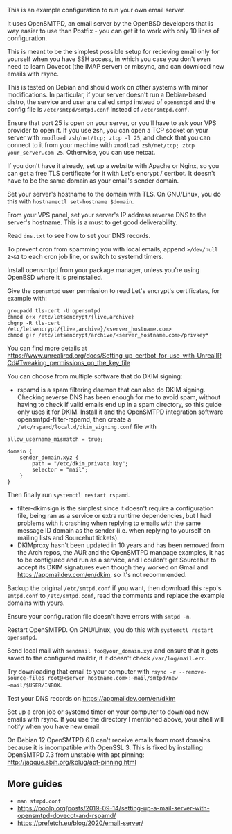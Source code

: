 This is an example configuration to run your own email server.

It uses OpenSMTPD, an email server by the OpenBSD developers that is way easier to use than Postfix - you can get it to work with only 10 lines of configuration.

This is meant to be the simplest possible setup for recieving email only for yourself when you have SSH access, in which you case you don't even need to learn Dovecot (the IMAP server) or mbsync, and can download new emails with rsync.

This is tested on Debian and should work on other systems with minor modifications. In particular, if your server doesn't run a Debian-based distro, the service and user are called `smtpd` instead of `opensmtpd` and the config file is `/etc/smtpd/smtpd.conf` instead of `/etc/smtpd.conf`.

Ensure that port 25 is open on your server, or you'll have to ask your VPS provider to open it. If you use zsh, you can open a TCP socket on your server with `zmodload zsh/net/tcp; ztcp -l 25`, and check that you can connect to it from your machine with `zmodload zsh/net/tcp; ztcp your_server.com 25`. Otherwise, you can use netcat.

If you don't have it already, set up a website with Apache or Nginx, so you can get a free TLS certificate for it with Let's encrypt / certbot. It doesn't have to be the same domain as your email's sender domain.

Set your server's hostname to the domain with TLS. On GNU/Linux, you do this with `hostnamectl set-hostname $domain`.

From your VPS panel, set your server's IP address reverse DNS to the server's hostname. This is a must to get good deliverability.

Read `dns.txt` to see how to set your DNS records.

To prevent cron from spamming you with local emails, append `>/dev/null 2>&1` to each cron job line, or switch to systemd timers.

Install opensmtpd from your package manager, unless you're using OpenBSD where it is preinstalled.

Give the `opensmtpd` user permission to read Let's encrypt's certificates, for example with:

```
groupadd tls-cert -U opensmtpd
chmod o+x /etc/letsencrypt/{live,archive}
chgrp -R tls-cert /etc/letsencrypt/{live,archive}/<server_hostname.com>
chmod g+r /etc/letsencrypt/archive/<server_hostname.com>/privkey*
```

You can find more details at https://www.unrealircd.org/docs/Setting_up_certbot_for_use_with_UnrealIRCd#Tweaking_permissions_on_the_key_file

You can choose from multiple software that do DKIM signing:

- rspamd is a spam filtering daemon that can also do DKIM signing. Checking reverse DNS has been enough for me to avoid spam, without having to check if valid emails end up in a spam directory, so this guide only uses it for DKIM. Install it and the OpenSMTPD integration software opensmtpd-filter-rspamd, then create a `/etc/rspamd/local.d/dkim_signing.conf` file with
```
allow_username_mismatch = true;

domain {
    sender_domain.xyz {
        path = "/etc/dkim_private.key";
        selector = "mail";
    }
}
```
Then finally run `systemctl restart rspamd`.
- filter-dkimsign is the simplest since it doesn't require a configuration file, being ran as a service or extra runtime dependencies, but I had problems with it crashing when replying to emails with the same message ID domain as the sender (i.e. when replying to yourself on mailing lists and Sourcehut tickets).
- DKIMproxy hasn't been updated in 10 years and has been removed from the Arch repos, the AUR and the OpenSMTPD manpage examples, it has to be configured and run as a service, and I couldn't get Sourcehut to accept its DKIM signatures even though they worked on Gmail and https://appmaildev.com/en/dkim, so it's not recommended.

Backup the original `/etc/smtpd.conf` if you want, then download this repo's `smtpd.conf` to `/etc/smtpd.conf`, read the comments and replace the example domains with yours.

Ensure your configuration file doesn't have errors with `smtpd -n`.

Restart OpenSMTPD. On GNU/Linux, you do this with `systemctl restart opensmtpd`.

Send local mail with `sendmail foo@your_domain.xyz` and ensure that it gets saved to the configured maildir, if it doesn't check `/var/log/mail.err`.

Try downloading that email to your computer with `rsync -r --remove-source-files root@<server_hostname.com>:~mail/smtpd/new ~mail/$USER/INBOX`.

Test your DNS records on https://appmaildev.com/en/dkim

Set up a cron job or systemd timer on your computer to download new emails with rsync. If you use the directory I mentioned above, your shell will notify when you have new email.

On Debian 12 OpenSMTPD 6.8 can't receive emails from most domains because it is incompatible with OpenSSL 3. This is fixed by installing OpenSMTPD 7.3 from unstable with apt pinning: http://jaqque.sbih.org/kplug/apt-pinning.html

## More guides

- `man stmpd.conf`
- https://poolp.org/posts/2019-09-14/setting-up-a-mail-server-with-opensmtpd-dovecot-and-rspamd/
- https://prefetch.eu/blog/2020/email-server/

